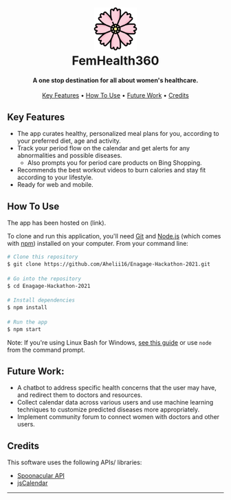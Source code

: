 
<h1 align="center">
  <br>
  <a href=".."><img src="public/images/pink-cosmos.png" alt="FemHealth360" width="100"></a>
  <br>
  FemHealth360
  <br>
</h1>

<h4 align="center">A one stop destination for all about women's healthcare. </h4>

<!-- <p align="center">
  <a href="https://badge.fury.io/js/electron-markdownify">
    <img src="https://badge.fury.io/js/electron-markdownify.svg"
         alt="Gitter">
  </a>
  <a href="https://gitter.im/amitmerchant1990/electron-markdownify"><img src="https://badges.gitter.im/amitmerchant1990/electron-markdownify.svg"></a>
  <a href="https://saythanks.io/to/amitmerchant1990">
      <img src="https://img.shields.io/badge/SayThanks.io-%E2%98%BC-1EAEDB.svg">
  </a>
  <a href="https://www.paypal.me/AmitMerchant">
    <img src="https://img.shields.io/badge/$-donate-ff69b4.svg?maxAge=2592000&amp;style=flat">
  </a>
</p> -->

<p align="center">
  <a href="#key-features">Key Features</a> •
  <a href="#how-to-use">How To Use</a> •
  <a href="#future-work">Future Work</a> •
  <a href="#credits">Credits</a> 
</p>
<!-- 
![screenshot](https://raw.githubusercontent.com/amitmerchant1990/electron-markdownify/master/app/img/markdownify.gif) -->

## Key Features

* The app curates healthy, personalized meal plans for you, according to your preferred diet, age and activity.
* Track your period flow on the calendar and get alerts for any abnormalities and possible diseases.
  - Also prompts you for period care products on Bing Shopping.
* Recommends the best workout videos to burn calories and stay fit according to your lifestyle.
* Ready for web and mobile.

## How To Use

The app has been hosted on (link).

To clone and run this application, you'll need [Git](https://git-scm.com) and [Node.js](https://nodejs.org/en/download/) (which comes with [npm](http://npmjs.com)) installed on your computer. From your command line:

```bash
# Clone this repository
$ git clone https://github.com/Ahelii16/Enagage-Hackathon-2021.git

# Go into the repository
$ cd Enagage-Hackathon-2021

# Install dependencies
$ npm install

# Run the app
$ npm start
```

Note: If you're using Linux Bash for Windows, [see this guide](https://www.howtogeek.com/261575/how-to-run-graphical-linux-desktop-applications-from-windows-10s-bash-shell/) or use `node` from the command prompt.


## Future Work:

 - A chatbot to address specific health concerns that the user may have, and redirect them to doctors and resources.
 - Collect calendar data across various users and use machine learning techniques to customize predicted diseases more appropriately.
 - Implement community forum to connect women with doctors and other users.

## Credits

This software uses the following APIs/ libraries:

- [Spoonacular API](https://spoonacular.com/food-api/docs#Generate-Meal-Plan)
- [jsCalendar](https://gramthanos.github.io/jsCalendar/index.html)

---

